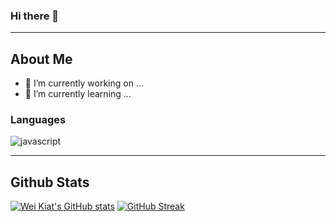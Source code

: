 ### Hi there 👋
---

<!--
**weikiat87/weikiat87** is a ✨ _special_ ✨ repository because its `README.md` (this file) appears on your GitHub profile.

Here are some ideas to get you started:

- 🔭 I’m currently working on ...
- 🌱 I’m currently learning ...
- 👯 I’m looking to collaborate on ...
- 🤔 I’m looking for help with ...
- 💬 Ask me about ...
- 📫 How to reach me: ...
- 😄 Pronouns: ...
- ⚡ Fun fact: ...
-->
## About Me

- 🔭 I’m currently working on ...
- 🌱 I’m currently learning ...

### Languages

![javascript]({https://img.shields.io/badge/GitHub_Actions-2088FF?style=for-the-badge&logo=github-actions&logoColor=white})

---
## Github Stats
[![Wei Kiat's GitHub stats](https://github-readme-stats.vercel.app/api?username=weikiat87&show_icons=true&theme=gruvbox&count_private=true)](https://github-readme-stats.vercel.app)
[![GitHub Streak](http://github-readme-streak-stats.herokuapp.com?user=weikiat87&theme=gruvbox&date_format=M%20j%5B%2C%20Y%5D)](https://git.io/streak-stats)

